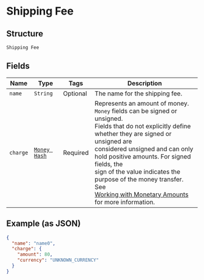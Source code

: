 
# Shipping Fee

## Structure

`Shipping Fee`

## Fields

| Name | Type | Tags | Description |
|  --- | --- | --- | --- |
| `name` | `String` | Optional | The name for the shipping fee. |
| `charge` | [`Money Hash`](../../doc/models/money.md) | Required | Represents an amount of money. `Money` fields can be signed or unsigned.<br>Fields that do not explicitly define whether they are signed or unsigned are<br>considered unsigned and can only hold positive amounts. For signed fields, the<br>sign of the value indicates the purpose of the money transfer. See<br>[Working with Monetary Amounts](https://developer.squareup.com/docs/build-basics/working-with-monetary-amounts)<br>for more information. |

## Example (as JSON)

```json
{
  "name": "name0",
  "charge": {
    "amount": 80,
    "currency": "UNKNOWN_CURRENCY"
  }
}
```

